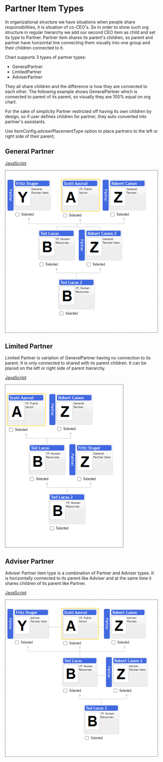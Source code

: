 # Partner Item Types
In organizational structure we have situations when people share responsibilities, it is situation of co-CEO's.  So in order to show such org structure in regular hierarchy we add our second CEO item as child and set its type to Partner. Partner item shares its parent's children, so parent and partner have horizontal line connecting them visually into one group and their children connected to it.

Chart supports 3 types of partner types:

* GeneralPartner
* LimitedPartner
* AdviserPartner

They all share children and the difference is how they are connected to each other. The following example shows GeneralPartner which is connected to parent of its parent, so visually they are 100% equal on org chart.

For the sake of simplicity Partner restricted off having its own children by design, so if user defines children for partner, they auto converted into partner's assistants. 

Use ItemConfig.adviserPlacementType option to place partners to the left or right side of their parent;

## General Partner

[JavaScript](javascript.controls/CaseGeneralPartnerItemType.html)

![Screenshot](javascript.controls/__image_snapshots__/CaseGeneralPartnerItemType-snap.png)

## Limited Partner

Limited Partner is variation of GeneralPartner having no connection to its parent. It is only connected to shared with its parent children.
It can be placed on the left or right side of parent hierarchy. 

[JavaScript](javascript.controls/CaseLimitedPartnerItemType.html)

![Screenshot](javascript.controls/__image_snapshots__/CaseLimitedPartnerItemType-snap.png)

## Adviser Partner

Adviser Partner item type is a combination of Partner and Adviser types. It is horizontally connected to its parent like Adviser and at the same time it shares children of its parent like Partner.

[JavaScript](javascript.controls/CaseAdviserPartnerItemType.html)

![Screenshot](javascript.controls/__image_snapshots__/CaseAdviserPartnerItemType-snap.png)